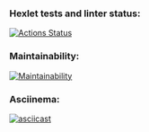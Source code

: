 ### Hexlet tests and linter status:
[![Actions Status](https://github.com/PavlymbaHexly/frontend-project-44/actions/workflows/hexlet-check.yml/badge.svg)](https://github.com/PavlymbaHexly/frontend-project-44/actions)
### Maintainability:
[![Maintainability](https://api.codeclimate.com/v1/badges/9f8eb3884f0a4a08ba41/maintainability)](https://codeclimate.com/github/PavlymbaHexly/frontend-project-44/maintainability)
### Asciinema:
[![asciicast](https://asciinema.org/a/fv0vR6eaOp7ycGDvfMcbAa3PI.svg)](https://asciinema.org/a/fv0vR6eaOp7ycGDvfMcbAa3PI)